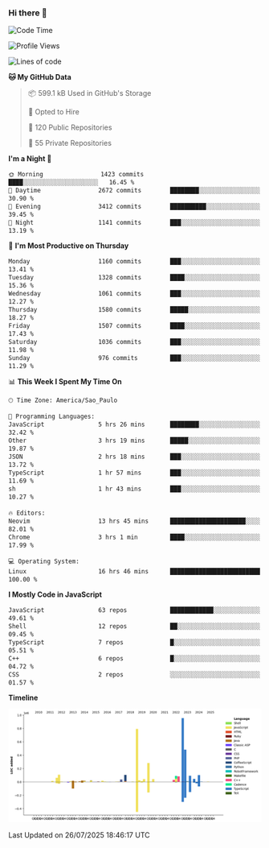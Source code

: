 ### Hi there 👋

<!--START_SECTION:waka-->
![Code Time](http://img.shields.io/badge/Code%20Time-7%2C294%20hrs%2029%20mins-blue)

![Profile Views](http://img.shields.io/badge/Profile%20Views-0-blue)

![Lines of code](https://img.shields.io/badge/From%20Hello%20World%20I%27ve%20Written-3.6%20million%20lines%20of%20code-blue)

**🐱 My GitHub Data** 

> 📦 599.1 kB Used in GitHub's Storage 
 > 
> 💼 Opted to Hire
 > 
> 📜 120 Public Repositories 
 > 
> 🔑 55 Private Repositories 
 > 
**I'm a Night 🦉** 

```text
🌞 Morning                1423 commits        ████░░░░░░░░░░░░░░░░░░░░░   16.45 % 
🌆 Daytime                2672 commits        ████████░░░░░░░░░░░░░░░░░   30.90 % 
🌃 Evening                3412 commits        ██████████░░░░░░░░░░░░░░░   39.45 % 
🌙 Night                  1141 commits        ███░░░░░░░░░░░░░░░░░░░░░░   13.19 % 
```
📅 **I'm Most Productive on Thursday** 

```text
Monday                   1160 commits        ███░░░░░░░░░░░░░░░░░░░░░░   13.41 % 
Tuesday                  1328 commits        ████░░░░░░░░░░░░░░░░░░░░░   15.36 % 
Wednesday                1061 commits        ███░░░░░░░░░░░░░░░░░░░░░░   12.27 % 
Thursday                 1580 commits        █████░░░░░░░░░░░░░░░░░░░░   18.27 % 
Friday                   1507 commits        ████░░░░░░░░░░░░░░░░░░░░░   17.43 % 
Saturday                 1036 commits        ███░░░░░░░░░░░░░░░░░░░░░░   11.98 % 
Sunday                   976 commits         ███░░░░░░░░░░░░░░░░░░░░░░   11.29 % 
```


📊 **This Week I Spent My Time On** 

```text
🕑︎ Time Zone: America/Sao_Paulo

💬 Programming Languages: 
JavaScript               5 hrs 26 mins       ████████░░░░░░░░░░░░░░░░░   32.42 % 
Other                    3 hrs 19 mins       █████░░░░░░░░░░░░░░░░░░░░   19.87 % 
JSON                     2 hrs 18 mins       ███░░░░░░░░░░░░░░░░░░░░░░   13.72 % 
TypeScript               1 hr 57 mins        ███░░░░░░░░░░░░░░░░░░░░░░   11.69 % 
sh                       1 hr 43 mins        ███░░░░░░░░░░░░░░░░░░░░░░   10.27 % 

🔥 Editors: 
Neovim                   13 hrs 45 mins      █████████████████████░░░░   82.01 % 
Chrome                   3 hrs 1 min         ████░░░░░░░░░░░░░░░░░░░░░   17.99 % 

💻 Operating System: 
Linux                    16 hrs 46 mins      █████████████████████████   100.00 % 
```

**I Mostly Code in JavaScript** 

```text
JavaScript               63 repos            ████████████░░░░░░░░░░░░░   49.61 % 
Shell                    12 repos            ██░░░░░░░░░░░░░░░░░░░░░░░   09.45 % 
TypeScript               7 repos             █░░░░░░░░░░░░░░░░░░░░░░░░   05.51 % 
C++                      6 repos             █░░░░░░░░░░░░░░░░░░░░░░░░   04.72 % 
CSS                      2 repos             ░░░░░░░░░░░░░░░░░░░░░░░░░   01.57 % 
```



**Timeline**

![Lines of Code chart](https://raw.githubusercontent.com/jampow/jampow/master/assets/bar_graph.png)


 Last Updated on 26/07/2025 18:46:17 UTC
<!--END_SECTION:waka-->

